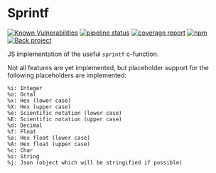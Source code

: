 # Sprintf

[![Known Vulnerabilities](https://dev.snyk.io/test/npm/@jitesoft/sprintf/badge.svg)](https://dev.snyk.io/test/npm/@jitesoft/sprintf)
[![pipeline status](https://gitlab.com/jitesoft/open-source/javascript/sprintf/badges/master/pipeline.svg)](https://gitlab.com/jitesoft/open-source/javascript/sprintf/commits/master)
[![coverage report](https://gitlab.com/jitesoft/open-source/javascript/sprintf/badges/master/coverage.svg)](https://gitlab.com/jitesoft/open-source/javascript/sprintf/commits/master)
[![npm](https://img.shields.io/npm/dt/@jitesoft/sprintf)](https://www.npmjs.com/package/@jitesoft/sprintf)
[![Back project](https://img.shields.io/badge/Open%20Collective-Tip%20the%20devs!-blue.svg)](https://opencollective.com/jitesoft-open-source)

JS implementation of the useful `sprintf` c-function.

Not all features are yet implemented, but placeholder support for the following placeholders are implemented:

```text
%i: Integer
%o: Octal
%x: Hex (lower case)
%X: Hex (upper case)
%e: Scientific notation (lower case)
%E: Scientific notation (upper case)
%d: Decimal
%f: Float
%a: Hex float (lower case)
%A: Hex float (upper case)
%c: Char
%s: String
%j: Json (object which will be stringified if possible)
 ```
